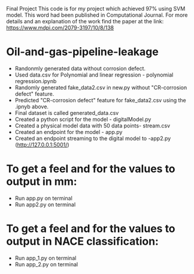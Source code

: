 Final Project
This code is for my project which achieved 97% using SVM model. This word had been published in Computational Journal. 
For more details and an explanation of the work find the paper at the link: https://www.mdpi.com/2079-3197/10/8/138

# Oil-and-gas-pipeline-leakage

* Randonmly generated data without corrosion defect.
* Used data.csv for Polynomial and linear regression -  polynomial regression.ipynb
* Randomly generated fake_data2.csv in new.py without "CR-corrosion defect" feature.
* Predicted  "CR-corrosion defect" feature for fake_data2.csv using the .ipnyb above.
* Final dataset is called generated_data.csv
* Created a python script for the model - digitalModel.py
* Created a physical model data with 50 data points- stream.csv
* Created an endpoint for the model  - app.py
* Created an endpoint streaming to the digital model to -app2.py (http://127.0.0.1:5001/)

# To get a feel and for the values to output in mm:
* Run app.py on terminal
* Run app2.py on terminal

# To get a feel and for the values to output in NACE classification:
* Run app_1.py on terminal
* Run app_2.py on terminal
